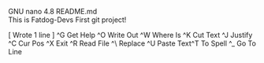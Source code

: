   GNU nano 4.8                       README.md                                  
This is Fatdog-Devs First git project!



















































                                [ Wrote 1 line ]
^G Get Help  ^O Write Out ^W Where Is  ^K Cut Text  ^J Justify   ^C Cur Pos
^X Exit      ^R Read File ^\ Replace   ^U Paste Text^T To Spell  ^_ Go To Line
